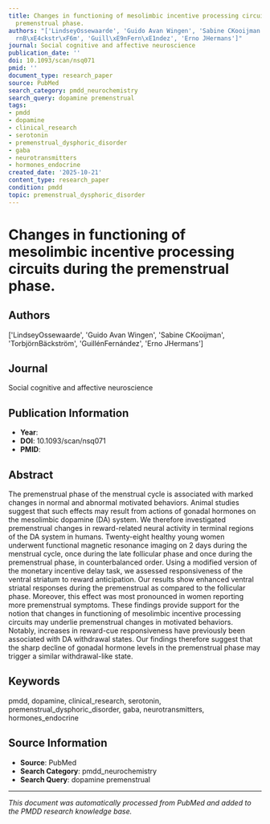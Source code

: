 ```yaml
---
title: Changes in functioning of mesolimbic incentive processing circuits during the
  premenstrual phase.
authors: "['LindseyOssewaarde', 'Guido Avan Wingen', 'Sabine CKooijman', 'Torbj\xF6\
  rnB\xE4ckstr\xF6m', 'Guill\xE9nFern\xE1ndez', 'Erno JHermans']"
journal: Social cognitive and affective neuroscience
publication_date: ''
doi: 10.1093/scan/nsq071
pmid: ''
document_type: research_paper
source: PubMed
search_category: pmdd_neurochemistry
search_query: dopamine premenstrual
tags:
- pmdd
- dopamine
- clinical_research
- serotonin
- premenstrual_dysphoric_disorder
- gaba
- neurotransmitters
- hormones_endocrine
created_date: '2025-10-21'
content_type: research_paper
condition: pmdd
topic: premenstrual_dysphoric_disorder
---
```


# Changes in functioning of mesolimbic incentive processing circuits during the premenstrual phase.

## Authors
['LindseyOssewaarde', 'Guido Avan Wingen', 'Sabine CKooijman', 'TorbjörnBäckström', 'GuillénFernández', 'Erno JHermans']

## Journal
Social cognitive and affective neuroscience

## Publication Information
- **Year**: 
- **DOI**: 10.1093/scan/nsq071
- **PMID**: 

## Abstract
The premenstrual phase of the menstrual cycle is associated with marked changes in normal and abnormal motivated behaviors. Animal studies suggest that such effects may result from actions of gonadal hormones on the mesolimbic dopamine (DA) system. We therefore investigated premenstrual changes in reward-related neural activity in terminal regions of the DA system in humans. Twenty-eight healthy young women underwent functional magnetic resonance imaging on 2 days during the menstrual cycle, once during the late follicular phase and once during the premenstrual phase, in counterbalanced order. Using a modified version of the monetary incentive delay task, we assessed responsiveness of the ventral striatum to reward anticipation. Our results show enhanced ventral striatal responses during the premenstrual as compared to the follicular phase. Moreover, this effect was most pronounced in women reporting more premenstrual symptoms. These findings provide support for the notion that changes in functioning of mesolimbic incentive processing circuits may underlie premenstrual changes in motivated behaviors. Notably, increases in reward-cue responsiveness have previously been associated with DA withdrawal states. Our findings therefore suggest that the sharp decline of gonadal hormone levels in the premenstrual phase may trigger a similar withdrawal-like state.

## Keywords
pmdd, dopamine, clinical_research, serotonin, premenstrual_dysphoric_disorder, gaba, neurotransmitters, hormones_endocrine

## Source Information
- **Source**: PubMed
- **Search Category**: pmdd_neurochemistry
- **Search Query**: dopamine premenstrual

---
*This document was automatically processed from PubMed and added to the PMDD research knowledge base.*
